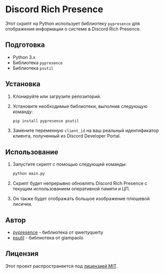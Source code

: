 # Discord Rich Presence

Этот скрипт на Python использует библиотеку `pypresence` для отображения информации о системе в Discord Rich Presence.

## Подготовка
- Python 3.x
- Библиотека `pypresence`
- Библиотека `psutil`

## Установка
1. Клонируйте или загрузите репозиторий.
2. Установите необходимые библиотеки, выполнив следующую команду:
   
   ```sh
   pip install pypresence psutil
   ```
   
3. Замените переменную `client_id` на ваш реальный идентификатор клиента, полученный из Discord Developer Portal.

## Использование
1. Запустите скрипт с помощью следующей команды:
   
   ```sh
   python main.py
   ```
   
2. Скрипт будет непрерывно обновлять Discord Rich Presence с текущим использованием оперативной памяти и ЦП.
3. Он также будет отображать большое изображение плюшевой лисички.

## Автор
- [pypresence](https://github.com/qwertyquerty/pypresence) - библиотека от qwertyquerty
- [psutil](https://github.com/giampaolo/psutil) - библиотека от giampaolo

## Лицензия
Этот проект распространяется под [лицензией MIT](LICENSE).
